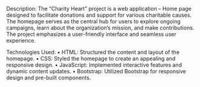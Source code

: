 Description: 
The “Charity Heart” project is a web application – Home page designed to facilitate donations and support for various charitable causes. The homepage serves as the central hub for users to explore ongoing campaigns, learn about the organization’s mission, and make contributions. The project emphasizes a user-friendly interface and seamless user experience.

Technologies Used:
•	HTML: Structured the content and layout of the homepage.
•	CSS: Styled the homepage to create an appealing and responsive design.
•	JavaScript: Implemented interactive features and dynamic content updates.
•	Bootstrap: Utilized Bootstrap for responsive design and pre-built components.
